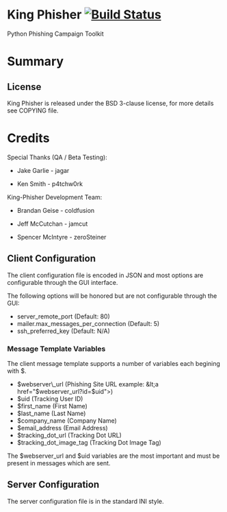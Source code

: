 # King Phisher [![Build Status](https://travis-ci.org/securestate/king-phisher.png)](https://travis-ci.org/securestate/king-phisher)
Python Phishing Campaign Toolkit

# Summary

## License

King Phisher is released under the BSD 3-clause license, for more details see
COPYING file.

# Credits
Special Thanks (QA / Beta Testing):

 - Jake Garlie - jagar

 - Ken Smith - p4tchw0rk

King-Phisher Development Team:

 - Brandan Geise - coldfusion

 - Jeff McCutchan - jamcut

 - Spencer McIntyre - zeroSteiner

## Client Configuration
The client configuration file is encoded in JSON and most options are configurable through the GUI interface.

The following options will be honored but are not configurable through the GUI:

* server_remote_port (Default: 80)
* mailer.max_messages_per_connection (Default: 5)
* ssh_preferred_key (Default: N/A)

### Message Template Variables
The client message template supports a number of variables each begining with $.

* $webserver\_url (Phishing Site URL example: &lt;a href="$webserver\_url?id=$uid"&gt;)
* $uid (Tracking User ID)
* $first\_name (First Name)
* $last\_name (Last Name)
* $company\_name (Company Name)
* $email\_address (Email Address)
* $tracking\_dot\_url (Tracking Dot URL)
* $tracking\_dot\_image\_tag (Tracking Dot Image Tag)

The $webserver\_url and $uid variables are the most important and must be present in messages which are sent.

## Server Configuration
The server configuration file is in the standard INI style.
